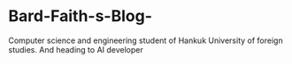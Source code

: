 # Bard-Faith-s-Blog-
Computer science and engineering student of Hankuk University of foreign studies. And heading to AI developer
